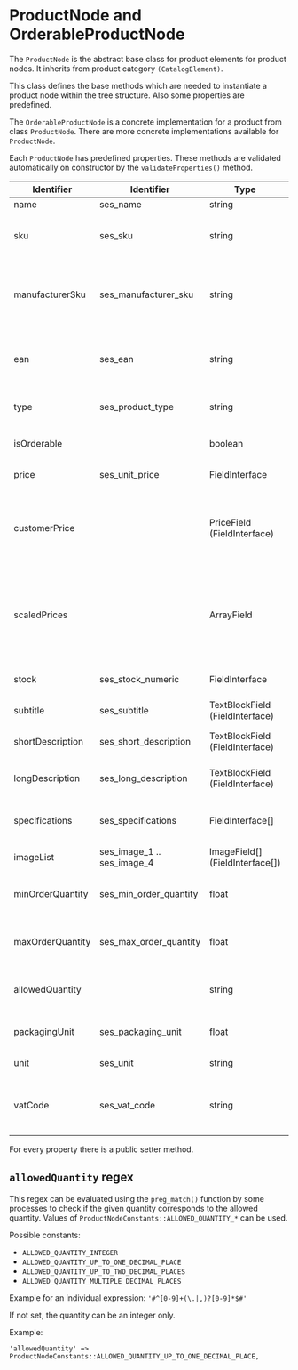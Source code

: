 # ProductNode and OrderableProductNode

The `ProductNode` is the abstract base class for product elements for product nodes. It inherits from product category `(CatalogElement)`.

This class defines the base methods which are needed to instantiate a product node within the tree structure. Also some properties are predefined.

The `OrderableProductNode` is a concrete implementation for a product from class `ProductNode`. There are more concrete implementations available for `ProductNode`.

Each `ProductNode` has predefined properties. These methods are validated automatically on constructor by the `validateProperties()` method.

|Identifier|Identifier|Type|Description|
|--- |--- |--- |--- |
|name|ses_name|string|Product name|
|sku|ses_sku|string|Unique Stock Keeping Unit (SKU) of the product|
|manufacturerSku|ses_manufacturer_sku|string|Stock Keeping Unit (SKU) by a manufacturer of the product|
|ean|ses_ean|string|European Article Number (EAN) of a product|
|type|ses_product_type|string|Type of a product, e.g. vegetable|
|isOrderable||boolean|True, if the product is orderable|
|price|ses_unit_price|FieldInterface|Price of the product|
|customerPrice||PriceField (FieldInterface)|Customer price of the product which might be generated from a price provider|
|scaledPrices||ArrayField|An array with scaled prices and parameters to determine which scale price should be applied|
|stock|ses_stock_numeric|FieldInterface|Returns the stock of the product|
|subtitle|ses_subtitle|TextBlockField (FieldInterface)||
|shortDescription|ses_short_description|TextBlockField (FieldInterface)|Short description of the product|
|longDescription|ses_long_description|TextBlockField (FieldInterface)|Long description of the product|
|specifications|ses_specifications|FieldInterface[]|List of specifications of the product|
|imageList|ses_image_1 .. ses_image_4|ImageField[] (FieldInterface[])|List of images|
|minOrderQuantity|ses_min_order_quantity|float|Minimum order quantity of the product|
|maxOrderQuantity|ses_max_order_quantity|float|Maximum order quantity of the product|
|allowedQuantity||string|Regex that indicates the allowed quantity|
|packagingUnit|ses_packaging_unit|float|Packaging unit of the product|
|unit|ses_unit|string|A unit of the product|
|vatCode|ses_vat_code|string|VAT code of the product. Needed to determine VAT percent|

For every property there is a public setter method.

## `allowedQuantity` regex

This regex can be evaluated using the `preg_match()` function by some processes to check if the given quantity corresponds to the allowed quantity.
Values of `ProductNodeConstants::ALLOWED_QUANTITY_*` can be used.

Possible constants:

- `ALLOWED_QUANTITY_INTEGER`
- `ALLOWED_QUANTITY_UP_TO_ONE_DECIMAL_PLACE`
- `ALLOWED_QUANTITY_UP_TO_TWO_DECIMAL_PLACES`
- `ALLOWED_QUANTITY_MULTIPLE_DECIMAL_PLACES`

Example for an individual expression: `'#^[0-9]+(\.|,)?[0-9]*$#'`

If not set, the quantity can be an integer only.

Example:

`'allowedQuantity' => ProductNodeConstants::ALLOWED_QUANTITY_UP_TO_ONE_DECIMAL_PLACE,`
